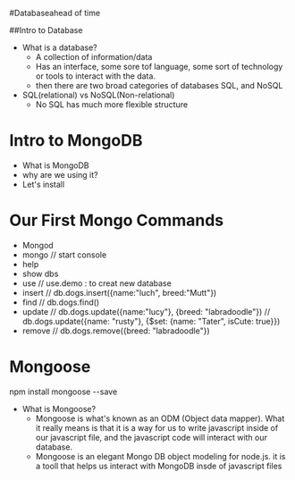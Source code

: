 #Databaseahead of time
 
##Intro to Database
* What is a database?
    - A collection of information/data
    - Has an interface, some sore tof language, some sort of technology or tools to interact with the data.
    - then there are two broad categories of databases SQL, and NoSQL
* SQL(relational) vs NoSQL(Non-relational)
    -  No SQL has much more flexible structure
 

# Intro to MongoDB
* What is MongoDB
* why are we using it?
*  Let's install 

# Our First Mongo Commands
* Mongod
* mongo     // start console
* help
* show dbs
* use       // use.demo   : to creat new database
* insert    // db.dogs.insert({name:"luch", breed:"Mutt"})
* find      // db.dogs.find()
* update    // db.dogs.update({name:"lucy"}, {breed: "labradoodle"})  // db.dogs.update({name: "rusty"}, {$set: {name: "Tater", isCute: true}})
* remove    // db.dogs.remove({breed: "labradoodle"})
 

# Mongoose
npm install mongoose --save

* What is Mongoose?
    - Mongoose is what's known as an ODM (Object data mapper). What it really means is that it is a way for us to write javascript inside of our javascript file,
      and the javascript code will interact with our database.
    - Mongoose is an elegant Mongo DB object modeling for node.js. it is a tooll that helps us interact with
      MongoDB insde of javascript files